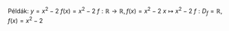 Példák:
$y = x^2-2$
$f(x) = x^2-2$
$f: \mathbb{R} \to \mathbb{R}, f(x) = x^2-2$
$x \mapsto x^2-2$
$f: D_f = \mathbb{R}, f(x)=x^2-2$